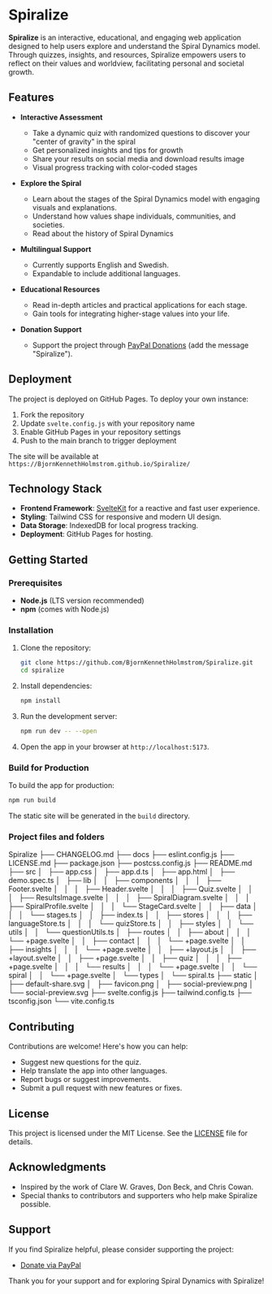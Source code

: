 # Spiralize

**Spiralize** is an interactive, educational, and engaging web application designed to help users explore and understand the Spiral Dynamics model. Through quizzes, insights, and resources, Spiralize empowers users to reflect on their values and worldview, facilitating personal and societal growth.

## Features

- **Interactive Assessment**
  - Take a dynamic quiz with randomized questions to discover your "center of gravity" in the spiral
  - Get personalized insights and tips for growth
  - Share your results on social media and download results image
  - Visual progress tracking with color-coded stages

- **Explore the Spiral**
  - Learn about the stages of the Spiral Dynamics model with engaging visuals and explanations.
  - Understand how values shape individuals, communities, and societies.
  - Read about the history of Spiral Dynamics

- **Multilingual Support**
  - Currently supports English and Swedish.
  - Expandable to include additional languages.

- **Educational Resources**
  - Read in-depth articles and practical applications for each stage.
  - Gain tools for integrating higher-stage values into your life.

- **Donation Support**
  - Support the project through [PayPal Donations](https://www.paypal.com/donate/?hosted_button_id=FX7FQMDQBAR4N) (add the message "Spiralize").

## Deployment

The project is deployed on GitHub Pages. To deploy your own instance:

1. Fork the repository
2. Update `svelte.config.js` with your repository name
3. Enable GitHub Pages in your repository settings
4. Push to the main branch to trigger deployment

The site will be available at `https://BjornKennethHolmstrom.github.io/Spiralize/`

## Technology Stack

- **Frontend Framework**: [SvelteKit](https://kit.svelte.dev/) for a reactive and fast user experience.
- **Styling**: Tailwind CSS for responsive and modern UI design.
- **Data Storage**: IndexedDB for local progress tracking.
- **Deployment**: GitHub Pages for hosting.

## Getting Started

### Prerequisites

- **Node.js** (LTS version recommended)
- **npm** (comes with Node.js)

### Installation

1. Clone the repository:
   ```bash
   git clone https://github.com/BjornKennethHolmstrom/Spiralize.git
   cd spiralize
   ```

2. Install dependencies:
   ```bash
   npm install
   ```

3. Run the development server:
   ```bash
   npm run dev -- --open
   ```

4. Open the app in your browser at `http://localhost:5173`.

### Build for Production

To build the app for production:
```bash
npm run build
```

The static site will be generated in the `build` directory.

### Project files and folders

Spiralize
├── CHANGELOG.md
├── docs
├── eslint.config.js
├── LICENSE.md
├── package.json
├── postcss.config.js
├── README.md
├── src
│   ├── app.css
│   ├── app.d.ts
│   ├── app.html
│   ├── demo.spec.ts
│   ├── lib
│   │   ├── components
│   │   │   ├── Footer.svelte
│   │   │   ├── Header.svelte
│   │   │   ├── Quiz.svelte
│   │   │   ├── ResultsImage.svelte
│   │   │   ├── SpiralDiagram.svelte
│   │   │   ├── SpiralProfile.svelte
│   │   │   └── StageCard.svelte
│   │   ├── data
│   │   │   └── stages.ts
│   │   ├── index.ts
│   │   ├── stores
│   │   │   ├── languageStore.ts
│   │   │   └── quizStore.ts
│   │   ├── styles
│   │   └── utils
│   │       └── questionUtils.ts
│   ├── routes
│   │   ├── about
│   │   │   └── +page.svelte
│   │   ├── contact
│   │   │   └── +page.svelte
│   │   ├── insights
│   │   │   └── +page.svelte
│   │   ├── +layout.js
│   │   ├── +layout.svelte
│   │   ├── +page.svelte
│   │   ├── quiz
│   │   │   ├── +page.svelte
│   │   │   └── results
│   │   │       └── +page.svelte
│   │   └── spiral
│   │       └── +page.svelte
│   └── types
│       └── spiral.ts
├── static
│   ├── default-share.svg
│   ├── favicon.png
│   ├── social-preview.png
│   └── social-preview.svg
├── svelte.config.js
├── tailwind.config.ts
├── tsconfig.json
└── vite.config.ts

## Contributing

Contributions are welcome! Here's how you can help:

- Suggest new questions for the quiz.
- Help translate the app into other languages.
- Report bugs or suggest improvements.
- Submit a pull request with new features or fixes.

## License

This project is licensed under the MIT License. See the [LICENSE](LICENSE) file for details.

## Acknowledgments

- Inspired by the work of Clare W. Graves, Don Beck, and Chris Cowan.
- Special thanks to contributors and supporters who help make Spiralize possible.

## Support

If you find Spiralize helpful, please consider supporting the project:

- [Donate via PayPal](https://www.paypal.com/donate/?hosted_button_id=FX7FQMDQBAR4N)

Thank you for your support and for exploring Spiral Dynamics with Spiralize!


